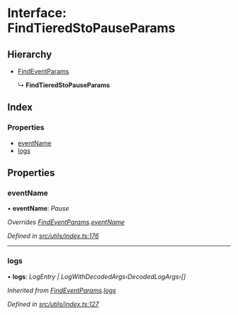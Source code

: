 # Interface: FindTieredStoPauseParams

## Hierarchy

- [FindEventParams](_utils_index_.findeventparams.md)

  ↳ **FindTieredStoPauseParams**

## Index

### Properties

- [eventName](_utils_index_.findtieredstopauseparams.md#eventname)
- [logs](_utils_index_.findtieredstopauseparams.md#logs)

## Properties

### eventName

• **eventName**: _Pause_

_Overrides [FindEventParams](_utils_index_.findeventparams.md).[eventName](_utils_index_.findeventparams.md#eventname)_

_Defined in [src/utils/index.ts:176](https://github.com/PolymathNetwork/polymath-sdk/blob/c47ae7a/src/utils/index.ts#L176)_

---

### logs

• **logs**: _LogEntry | LogWithDecodedArgs‹DecodedLogArgs›[]_

_Inherited from [FindEventParams](_utils_index_.findeventparams.md).[logs](_utils_index_.findeventparams.md#logs)_

_Defined in [src/utils/index.ts:127](https://github.com/PolymathNetwork/polymath-sdk/blob/c47ae7a/src/utils/index.ts#L127)_
